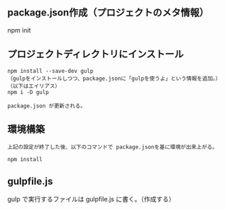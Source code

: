 ## package.json作成（プロジェクトのメタ情報）
npm init

## プロジェクトディレクトリにインストール
```
npm install --save-dev gulp
（gulpをインストールしつつ、package.jsonに「gulpを使うよ」という情報を追加。）
（以下はエイリアス）
npm i -D gulp

package.json が更新される。
```

## 環境構築
```
上記の設定が終了した後、以下のコマンドで package.jsonを基に環境が出来上がる。

npm install
```

## gulpfile.js
gulp で実行するファイルは gulpfile.js に書く。（作成する）

